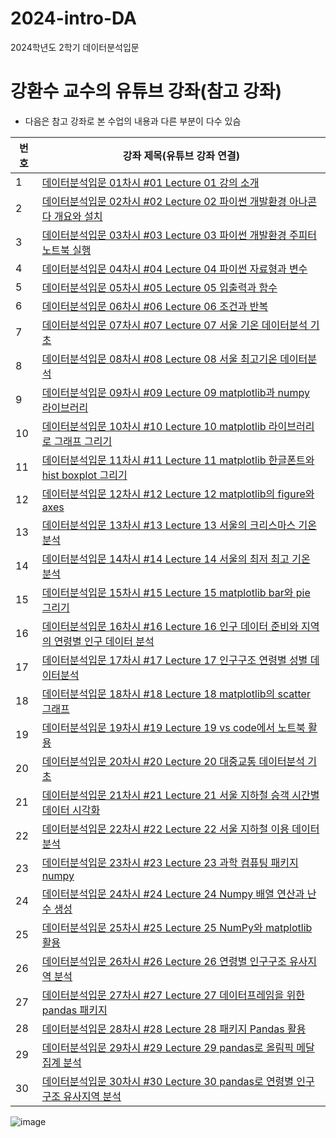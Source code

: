 # 2024-intro-DA
2024학년도 2학기 데이터분석입문

# 강환수 교수의 유튜브 강좌(참고 강좌)
- 다음은 참고 강좌로 본 수업의 내용과 다른 부분이 다수 있슴

| 번호 | 강좌 제목(유튜브 강좌 연결) |
| ---- | ---------------------------- |
| 1 | [데이터분석입문 01차시 #01 Lecture 01 강의 소개](https://youtu.be/D-JcJGuCq-M) |
| 2	| [데이터분석입문 02차시 #02 Lecture 02 파이썬 개발환경 아나콘다 개요와 설치](https://youtu.be/XXpNFumRAzM) | 
| 3 | [데이터분석입문 03차시 #03 Lecture 03 파이썬 개발환경 주피터 노트북 실행](https://youtu.be/6kvsAKJSYSo) | 
| 4	| [데이터분석입문 04차시 #04 Lecture 04 파이썬 자료형과 변수](https://youtu.be/2zcTI_8z0uo) | 
| 5	| [데이터분석입문 05차시 #05 Lecture 05 입출력과 함수](https://youtu.be/Y6ith7gNPYA) | 
| 6	| [데이터분석입문 06차시 #06 Lecture 06 조건과 반복](https://youtu.be/-FD8OIwt36A) | 
| 7	| [데이터분석입문 07차시 #07 Lecture 07 서울 기온 데이터분석 기초](https://youtu.be/UJhjPJVCEZY) |
| 8	| [데이터분석입문 08차시 #08 Lecture 08 서울 최고기온 데이터분석](https://youtu.be/A3KpatkfSNI) |
| 9	| [데이터분석입문 09차시 #09 Lecture 09 matplotlib과 numpy 라이브러리](https://youtu.be/wLEa-DKybTI) |
| 10| [데이터분석입문 10차시 #10 Lecture 10 matplotlib 라이브러리로 그래프 그리기](https://youtu.be/aIkYWmZPBpo) |
| 11| [데이터분석입문 11차시 #11 Lecture 11 matplotlib 한글폰트와 hist boxplot 그리기](https://youtu.be/Wml-Lu5hjg0) |
| 12| [데이터분석입문 12차시 #12 Lecture 12 matplotlib의 figure와 axes](https://youtu.be/i8LqM7LqIIU) |
| 13| [데이터분석입문 13차시 #13 Lecture 13 서울의 크리스마스 기온 분석](https://youtu.be/w17qxQ2H04k) |
| 14| [데이터분석입문 14차시 #14 Lecture 14 서울의 최저 최고 기온 분석](https://youtu.be/rPJwN4dV494) |
| 15| [데이터분석입문 15차시 #15 Lecture 15 matplotlib bar와 pie 그리기](https://youtu.be/gS_yU6_h_hY) |
| 16| [데이터분석입문 16차시 #16 Lecture 16 인구 데이터 준비와 지역의 연령별 인구 데이터 분석](https://youtu.be/AyPjbrC08AE) |
| 17| [데이터분석입문 17차시 #17 Lecture 17 인구구조 연령별 성별 데이터분석](https://youtu.be/yKoxVpmNVbg) |
| 18| [데이터분석입문 18차시 #18 Lecture 18 matplotlib의 scatter 그래프](https://youtu.be/5Hez96r6kP8) |
| 19| [데이터분석입문 19차시 #19 Lecture 19 vs code에서 노트북 활용](https://youtu.be/PLugUysV0II) |
| 20| [데이터분석입문 20차시 #20 Lecture 20 대중교통 데이터분석 기초](https://youtu.be/r-SMWqGalHI) |
| 21| [데이터분석입문 21차시 #21 Lecture 21 서울 지하철 승객 시간별 데이터 시각화](https://youtu.be/qzBeKtaoyLs) |
| 22| [데이터분석입문 22차시 #22 Lecture 22 서울 지하철 이용 데이터 분석](https://youtu.be/MInvQWePmH0) |
| 23| [데이터분석입문 23차시 #23 Lecture 23 과학 컴퓨팅 패키지 numpy](https://youtu.be/fCt4HGeGHu8) |
| 24| [데이터분석입문 24차시 #24 Lecture 24 Numpy 배열 연산과 난수 생성](https://youtu.be/7Im8ThMzbhA) |
| 25| [데이터분석입문 25차시 #25 Lecture 25 NumPy와 matplotlib 활용](https://youtu.be/DqepjjCnezU) |
| 26| [데이터분석입문 26차시 #26 Lecture 26 연령별 인구구조 유사지역 분석](https://youtu.be/Bgly3Cgxh8g) |
| 27| [데이터분석입문 27차시 #27 Lecture 27 데이터프레임을 위한 pandas 패키지](https://youtu.be/Z1re9KZ4GV4) |
| 28| [데이터분석입문 28차시 #28 Lecture 28 패키지 Pandas 활용](https://youtu.be/ohWCB_cnStY) |
| 29| [데이터분석입문 29차시 #29 Lecture 29 pandas로 올림픽 메달 집계 분석](https://youtu.be/VWX71kSUqIk) |
| 30| [데이터분석입문 30차시 #30 Lecture 30 pandas로 연령별 인구구조 유사지역 분석](https://youtu.be/ZwJDJzUYroE) |

![image](https://github.com/user-attachments/assets/c4bc448b-03bd-433c-951f-e046e680e5a6)
